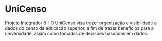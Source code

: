 # UniCenso
Projeto Integrador 5 - O UniCenso visa trazer organização e visibilidade a dados do censo da educação superior, a fim de trazer benefícios para a universidade, assim como tomadas de decisões baseadas em dados.
